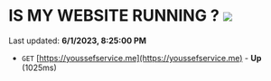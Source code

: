 # IS MY WEBSITE RUNNING ? [![](https://img.shields.io/static/v1?label=Sponsor&message=%E2%9D%A4&logo=GitHub&color=%23fe8e86)](https://github.com/sponsors/<username>)

Last updated: **6/1/2023, 8:25:00 PM**

- `GET` [https://youssefservice.me](https://youssefservice.me) - **Up** (1025ms)
